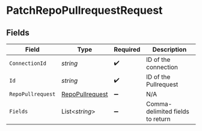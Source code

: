# PatchRepoPullrequestRequest


## Fields

| Field                                                         | Type                                                          | Required                                                      | Description                                                   |
| ------------------------------------------------------------- | ------------------------------------------------------------- | ------------------------------------------------------------- | ------------------------------------------------------------- |
| `ConnectionId`                                                | *string*                                                      | :heavy_check_mark:                                            | ID of the connection                                          |
| `Id`                                                          | *string*                                                      | :heavy_check_mark:                                            | ID of the Pullrequest                                         |
| `RepoPullrequest`                                             | [RepoPullrequest](../../Models/Components/RepoPullrequest.md) | :heavy_minus_sign:                                            | N/A                                                           |
| `Fields`                                                      | List<*string*>                                                | :heavy_minus_sign:                                            | Comma-delimited fields to return                              |